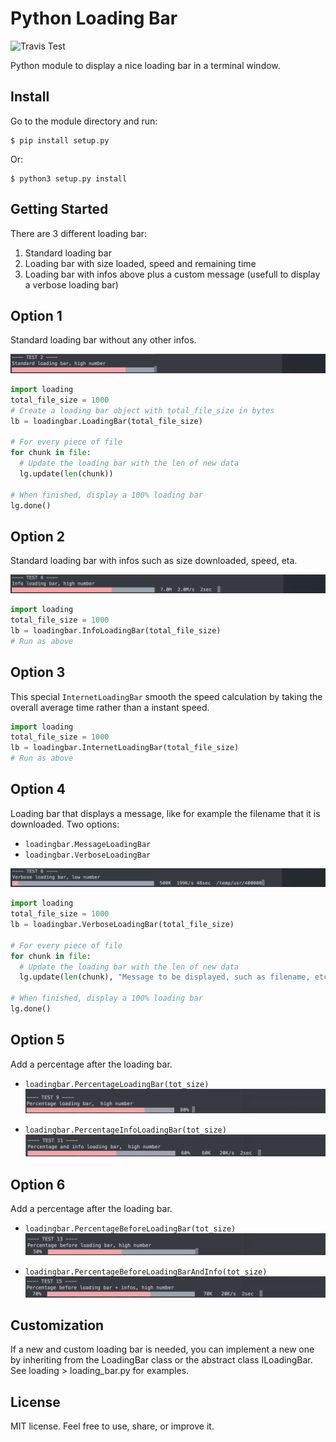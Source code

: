 Python Loading Bar
=====================
![Travis Test](https://travis-ci.org/theeko74/loadingbar.svg?branch=master)

Python module to display a nice loading bar in a terminal window.

Install
-------
Go to the module directory and run:
```
$ pip install setup.py
```

Or:
```
$ python3 setup.py install
```


Getting Started
---------------

There are 3 different loading bar:
1. Standard loading bar
2. Loading bar with size loaded, speed and remaining time
3. Loading bar with infos above plus a custom message (usefull to display a verbose loading bar)

## Option 1

Standard loading bar without any other infos.

![Loading bar option 1](screenshots/Option1.png)

```python
import loading
total_file_size = 1000
# Create a loading bar object with total_file_size in bytes
lb = loadingbar.LoadingBar(total_file_size)

# For every piece of file
for chunk in file:
  # Update the loading bar with the len of new data
  lg.update(len(chunk))

# When finished, display a 100% loading bar
lg.done()
```

## Option 2

Standard loading bar with infos such as size downloaded, speed, eta.

![Loading bar option 2](screenshots/Option2.png)

```python
import loading
total_file_size = 1000
lb = loadingbar.InfoLoadingBar(total_file_size)
# Run as above
```

## Option 3

This special `InternetLoadingBar` smooth the speed calculation by taking the overall average time rather than a instant speed.

```python
import loading
total_file_size = 1000
lb = loadingbar.InternetLoadingBar(total_file_size)
# Run as above
```

## Option 4

Loading bar that displays a message, like for example the filename that it is downloaded. Two options:
* `loadingbar.MessageLoadingBar`
* `loadingbar.VerboseLoadingBar`

![Loading bar option 3](screenshots/Option3.png)

```python
import loading
total_file_size = 1000
lb = loadingbar.VerboseLoadingBar(total_file_size)

# For every piece of file
for chunk in file:
  # Update the loading bar with the len of new data
  lg.update(len(chunk), "Message to be displayed, such as filename, etc.")

# When finished, display a 100% loading bar
lg.done()
```

## Option 5

Add a percentage after the loading bar.

* `loadingbar.PercentageLoadingBar(tot_size)`
![Loading bar option 5-1](screenshots/Option5-0.png)

* `loadingbar.PercentageInfoLoadingBar(tot_size)`
![Loading bar option 5-2](screenshots/Option5-1.png)

## Option 6

Add a percentage after the loading bar.

* `loadingbar.PercentageBeforeLoadingBar(tot_size)`
![Loading bar option 6-0](screenshots/Option6-0.png)

* `loadingbar.PercentageBeforeLoadingBarAndInfo(tot_size)`
![Loading bar option 6-1](screenshots/Option6-1.png)

Customization
-------------

If a new and custom loading bar is needed, you can implement a new one by inheriting from the LoadingBar class or the abstract class ILoadingBar.
See loading > loading_bar.py for examples.

License
-------
MIT license.
Feel free to use, share, or improve it.
